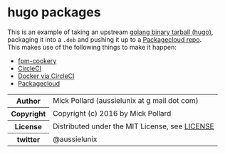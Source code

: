 # hugo packages

This is an example of taking an upstream [golang binary tarball (hugo)](http://hugo.io), packaging it into a `.deb` and pushing it up to a [Packagecloud repo](https://packagecloud.io/aussielunix/tools).  
This makes use of the following things to make it happen:

* [fpm-cookery](https://github.com/bernd/fpm-cookery)
* [CircleCI](https://circleci.com)
* [Docker via CircleCI](https://circleci.com/docs/docker/)
* [Packagecloud](https://packagecloud.io/)


<table>
  <tr>
    <th>Author</th><td>Mick Pollard (aussielunix at g mail dot com)</td>
  </tr>
  <tr>
    <th>Copyright</th><td>Copyright (c) 2016 by Mick Pollard</td>
  </tr>
  <tr>
    <th>License</th><td>Distributed under the MIT License, see <a href="https://github.com/aussielunix/hugo-packages/blob/master/LICENSE">LICENSE</a></td>
  </tr>
  <tr>
    <th>twitter </th><td>@aussielunix</td>
  </tr>
</table>

